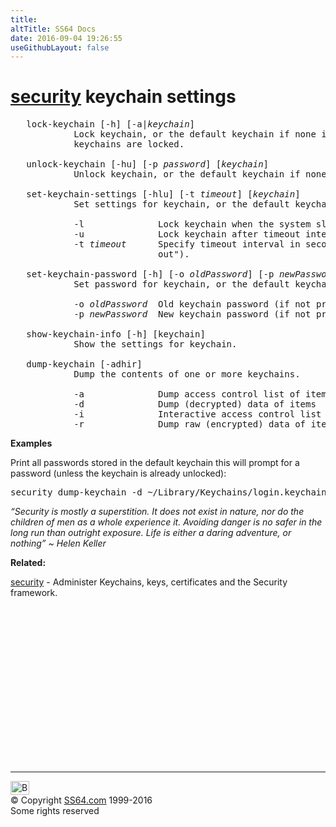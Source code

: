 ```yaml
---
title:
altTitle: SS64 Docs
date: 2016-09-04 19:26:55
useGithubLayout: false
---
```

<!-- #BeginLibraryItem "/Library/head_osx.lbi" --><!-- #EndLibraryItem --><h1><a href="security.html">security</a> keychain settings </h1> 
<pre>   lock-keychain [-h] [-a|<i>keychain</i>]
            Lock keychain, or the default keychain if none is specified.  If the -a option is specified, all
            keychains are locked.

   unlock-keychain [-hu] [-p <i>password</i>] [<i>keychain</i>]
            Unlock keychain, or the default keychain if none is specified.

   set-keychain-settings [-hlu] [-t <i>timeout</i>] [<i>keychain</i>]
            Set settings for keychain, or the default keychain if none is specified.

            -l              Lock keychain when the system sleeps.
            -u              Lock keychain after timeout interval.
            -t <i>timeout</i>      Specify timeout interval in seconds (omitting this option specifies "no timeout").
                            out").

   set-keychain-password [-h] [-o <i>oldPassword</i>] [-p <i>newPassword</i>] [<i>keychain</i>]
            Set password for keychain, or the default keychain if none is specified.

            -o <i>oldPassword</i>  Old keychain password (if not provided, will prompt)
            -p <i>newPassword</i>  New keychain password (if not provided, will prompt)

   show-keychain-info [-h] [keychain]
            Show the settings for keychain.

   dump-keychain [-adhir]
            Dump the contents of one or more keychains.

            -a              Dump access control list of items
            -d              Dump (decrypted) data of items
            -i              Interactive access control list editing mode
            -r              Dump raw (encrypted) data of items
</pre><p><b>Examples</b></p>
<p>Print all passwords stored in the default keychain this will prompt for a password (unless the keychain is already unlocked):</p>
<pre>security dump-keychain -d ~/Library/Keychains/login.keychain</pre>
<p class="quote"><i>“Security is mostly a superstition. It does not exist in nature, nor do the children of men as a whole experience it. Avoiding danger is no safer in the long run than outright exposure. Life is either a daring adventure, or nothing” ~ Helen Keller</i></p>
<p><b>Related:</b></p>
<p><a href="security.html">security</a> - Administer Keychains, keys, certificates and the Security framework.</p><!-- #BeginLibraryItem "/Library/foot_osx.lbi" --><p>
<!-- OSX300 -->
<ins class="adsbygoogle" style="display:inline-block;width:300px;height:250px" data-ad-client="ca-pub-6140977852749469" data-ad-slot="1823340303"></ins>
<script>
(adsbygoogle = window.adsbygoogle || []).push({});
</script></p>
<hr>
<div id="bl" class="footer"><a href="security-keychain-settings.html#"><img src="../images/top.png" width="30" height="22" alt="Back to the Top"></a></div>
<div id="br" class="footer, tagline">© Copyright <a href="../index.html">SS64.com</a> 1999-2016<br>
Some rights reserved</div><!-- #EndLibraryItem -->
